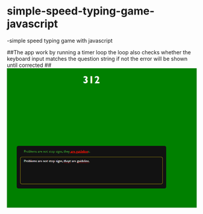 # simple-speed-typing-game-javascript
-simple speed typing game with javascript 

##The app work by running a timer loop the loop also checks whether the keyboard input matches the question string if not the error will be shown until corrected
##![](image.png)
